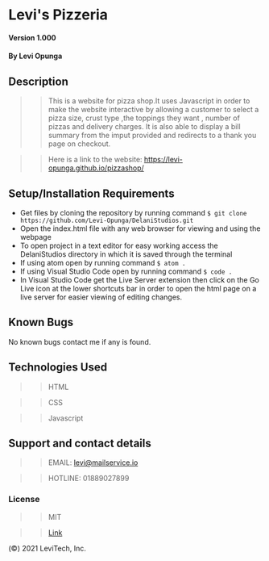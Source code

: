 # Levi's Pizzeria

#### Version 1.000

#### By **Levi Opunga**

## Description

> > This is a website for pizza shop.It uses Javascript in order to make the website interactive by allowing a customer to select a pizza size, crust type ,the toppings they want , number of pizzas and delivery charges. It is also able to display a bill summary from the imput provided and redirects to a thank you page on checkout.

> > Here is a link to the website: https://levi-opunga.github.io/pizzashop/

## Setup/Installation Requirements

- Get files by cloning the repository by running command `$ git clone https://github.com/Levi-Opunga/DelaniStudios.git`
- Open the index.html file with any web browser for viewing and using the webpage
- To open project in a text editor for easy working access the DelaniStudios directory in which it is saved through the terminal
- If using atom open by running command
  `$ atom .`
- If using Visual Studio Code open by running command
  `$ code .`
- In Visual Studio Code get the Live Server extension then click on the Go Live icon at the lower shortcuts bar in order to open the html page on a live server for easier viewing of editing changes.

## Known Bugs

No known bugs contact me if any is found.

## Technologies Used

> > HTML

> > CSS

> > Javascript

## Support and contact details

> > EMAIL: levi@mailservice.io

> > HOTLINE: 01889027899

### License

> > MIT

> > [Link](https://github.com/Levi-Opunga/pizzashop/blob/master/License)

(©) 2021 LeviTech, Inc.
